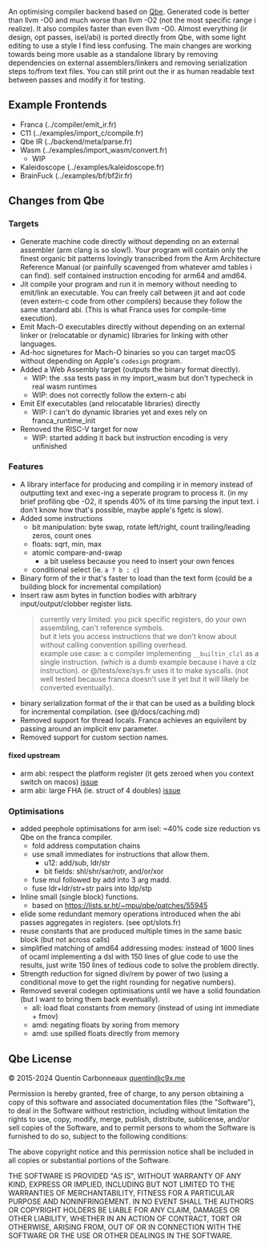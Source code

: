 An optimising compiler backend based on [Qbe](https://c9x.me/compile/).
Generated code is better than llvm -O0 and much worse than llvm -O2 (not the most specific range i realize).
It also compiles faster than even llvm -O0.
Almost everything (ir design, opt passes, isel/abi) is ported directly from Qbe, with some light editing to use a style I find less confusing.
The main changes are working towards being more usable as a standalone library
by removing dependencies on external assemblers/linkers and removing serialization steps to/from text files.
You can still print out the ir as human readable text between passes and modify it for testing.

## Example Frontends

- Franca (../compiler/emit_ir.fr)
- C11    (../examples/import_c/compile.fr)
- Qbe IR (../backend/meta/parse.fr)
- Wasm   (../examples/import_wasm/convert.fr)
  - WIP
- Kaleidoscope (../examples/kaleidoscope.fr)
- BrainFuck    (../examples/bf/bf2ir.fr)

## Changes from Qbe

### Targets

- Generate machine code directly without depending on an external assembler (arm clang is so slow!).
  Your program will contain only the finest organic bit patterns lovingly transcribed from the Arm Architecture Reference Manual
  (or painfully scavenged from whatever amd tables i can find).
  self contained instruction encoding for arm64 and amd64. 
- Jit compile your program and run it in memory without needing to emit/link an executable.
  You can freely call between jit and aot code (even extern-c code from other compilers) because they follow the same standard abi.
  (This is what Franca uses for compile-time execution).
- Emit Mach-O executables directly without depending on an external linker or (relocatable or dynamic) libraries for linking with other languages.
- Ad-hoc signetures for Mach-O binaries so you can target macOS without depending on Apple's `codesign` program.
- Added a Web Assembly target (outputs the binary format directly).
  - WIP: the .ssa tests pass in my import_wasm but don't typecheck in real wasm runtimes
  - WIP: does not correctly follow the extern-c abi
- Emit Elf executables (and relocatable libraries) directly
  - WIP: I can't do dynamic libraries yet and exes rely on franca_runtime_init
- Removed the RISC-V target for now
  - WIP: started adding it back but instruction encoding is very unfinished
  
### Features

- A library interface for producing and compiling ir in memory instead of outputting text and exec-ing a seperate program to process it.
  (in my brief profiling qbe -O2, it spends 40% of its time parsing the input text. i don't know how that's possible, maybe apple's fgetc is slow).
- Added some instructions
  - bit manipulation: byte swap, rotate left/right, count trailing/leading zeros, count ones
  - floats: sqrt, min, max
  - atomic compare-and-swap 
    - a bit useless because you need to insert your own fences
  - conditional select (ie. `a ? b : c`)
- Binary form of the ir that's faster to load than the text form (could be a building block for incremental compilation)
- Insert raw asm bytes in function bodies with arbitrary input/output/clobber register lists.
  > currently very limited: you pick specific registers, do your own assembling, can't reference symbols.  
  > but it lets you access instructions that we don't know about without calling convention spilling overhead.  
  > example use case: a c compiler implementing `__builtin_clzl` as a single instruction.
  > (which is a dumb example because i have a clz instruction). or @/tests/exe/sys.fr uses it to make syscalls. 
  > (not well tested because franca doesn't use it yet but it will likely be converted eventually).
- binary serialization format of the ir that can be used as a building block for incremental compilation. (see @/docs/caching.md)
- Removed support for thread locals. Franca achieves an equivilent by passing around an implicit env parameter.
- Removed support for custom section names.

#### fixed upstream

- arm abi: respect the platform register (it gets zeroed when you context switch on macos) [issue](https://lists.sr.ht/~mpu/qbe/%3CCAHT_M7NPc_vufQ7hj+JwdB2cVrZKOmKmRk2z8ETLJ4T9=25YRw@mail.gmail.com%3E)
- arm abi: large FHA (ie. struct of 4 doubles) [issue](https://lists.sr.ht/~mpu/qbe/%3CCAHT_M7Pp-6_vSjOd-WkRt4ACJWLrKq=YpgUrnzW0Vy=T-7AFYg@mail.gmail.com%3E)

### Optimisations

- added peephole optimisations for arm isel: ~40% code size reduction vs Qbe on the franca compiler.
  - fold address computation chains
  - use small immediates for instructions that allow them. 
    - u12: add/sub, ldr/str
    - bit fields: shl/shr/sar/rotr, and/or/xor
  - fuse mul followed by add into 3 arg madd.
  - fuse ldr+ldr/str+str pairs into ldp/stp
- Inline small (single block) functions.
  - based on <https://lists.sr.ht/~mpu/qbe/patches/55945>
- elide some redundant memory operations introduced when the abi passes aggregates in registers. (see opt/slots.fr)
- reuse constants that are produced multiple times in the same basic block (but not across calls) 
- simplified matching of amd64 addressing modes: instead of 1600 lines of ocaml implementing a dsl
  with 150 lines of glue code to use the results, just write 150 lines of tedious code to solve the problem directly.
- Strength reduction for signed div/rem by power of two (using a conditional move to get the right rounding for negative numbers). 
- Removed several codegen optimisations until we have a solid foundation (but I want to bring them back eventually).
  - all: load float constants from memory (instead of using int immediate + fmov)
  - amd: negating floats by xoring from memory
  - amd: use spilled floats directly from memory

## Qbe License

© 2015-2024 Quentin Carbonneaux <quentin@c9x.me>

Permission is hereby granted, free of charge, to any person obtaining a
copy of this software and associated documentation files (the "Software"),
to deal in the Software without restriction, including without limitation
the rights to use, copy, modify, merge, publish, distribute, sublicense,
and/or sell copies of the Software, and to permit persons to whom the
Software is furnished to do so, subject to the following conditions:

The above copyright notice and this permission notice shall be included in
all copies or substantial portions of the Software.

THE SOFTWARE IS PROVIDED "AS IS", WITHOUT WARRANTY OF ANY KIND, EXPRESS OR
IMPLIED, INCLUDING BUT NOT LIMITED TO THE WARRANTIES OF MERCHANTABILITY,
FITNESS FOR A PARTICULAR PURPOSE AND NONINFRINGEMENT. IN NO EVENT SHALL
THE AUTHORS OR COPYRIGHT HOLDERS BE LIABLE FOR ANY CLAIM, DAMAGES OR OTHER
LIABILITY, WHETHER IN AN ACTION OF CONTRACT, TORT OR OTHERWISE, ARISING
FROM, OUT OF OR IN CONNECTION WITH THE SOFTWARE OR THE USE OR OTHER
DEALINGS IN THE SOFTWARE.
